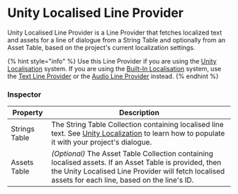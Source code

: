 # Unity Localised Line Provider

Unity Localised Line Provider is a Line Provider that fetches localized text and assets for a line of dialogue from a String Table and optionally from an Asset Table, based on the project's current localization settings.

{% hint style="info" %}
Use this Line Provider if you are using the [Unity Localisation](../../yarn-spinner-for-unity/assets-and-localization/unity-localization.md) system. If you are using the [Built-In Localisation](../../yarn-spinner-for-unity/assets-and-localization/inbuilt-localisation.md) system, use the [Text Line Provider](broken-reference) or the [Audio Line Provider](broken-reference) instead.
{% endhint %}

### Inspector

| Property      | Description                                                                                                                                                                                                                |
| ------------- | -------------------------------------------------------------------------------------------------------------------------------------------------------------------------------------------------------------------------- |
| Strings Table | The String Table Collection containing localised line text. See [Unity Localization](../../yarn-spinner-for-unity/assets-and-localization/unity-localization.md) to learn how to populate it with your project's dialogue. |
| Assets Table  | _(Optional)_ The Asset Table Collection containing localised assets. If an Asset Table is provided, then the Unity Localised Line Provider will fetch localised assets for each line, based on the line's ID.              |
